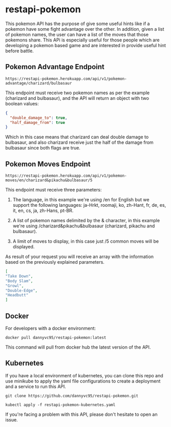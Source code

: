 # restapi-pokemon

This pokemon API has the purpose of give some useful hints like if a pokemon have some fight advantage over the other.
In addition, given a list of pokemon names, the user can have a list of the moves that those pokemons share. This APi is
especially useful for those people which are developing a pokemon based game and are interested in provide useful hint before battle.

## Pokemon Advantage Endpoint
```
https://restapi-pokemon.herokuapp.com/api/v1/pokemon-advantage/charizard/bulbasaur
```
This endpoint must receive two pokemon names as per the example (charizard and bulbasaur), and the API will return an object with two
boolean values:
```json
{
  "double_damage_to": true,
  "half_damage_from": true
}
```
Which in this case means that charizard can deal double damage to bulbasaur, and also charizard receive just the half of the damage from bulbasaur
since both flags are true.

## Pokemon Moves Endpoint
```
https://restapi-pokemon.herokuapp.com/api/v1/pokemon-moves/en/charizard&pikachu&bulbasaur/5
```
This endpoint must receive three parameters:
1. The language, in this example we're using /en for English but we support the following languages: ja-Hrkt, roomaji, ko, zh-Hant, fr, de, es, it,
en, cs, ja, zh-Hans, pt-BR.

2. A list of pokemon names delimited by the & character, in this example we're using /charizard&pikachu&bulbasaur (charizard, pikachu and bulbasaur).

3. A limit of moves to display, in this case just /5 common moves will be displayed.

As result of your request you will receive an array with the information based on the previously explained parameters.

```json
[
"Take Down",
"Body Slam",
"Growl",
"Double-Edge",
"Headbutt"
]
```

## Docker
For developers with a docker environment:
```
docker pull dannyvc95/restapi-pokemon:latest
```
This command will pull from docker hub the latest version of the API.

## Kubernetes
If you have a local environment of kubernetes, you can clone this repo and use minikube to apply the yaml file configurations to create a deployment and a service
to run this API.
```
git clone https://github.com/dannyvc95/restapi-pokemon.git
```
```
kubectl apply -f restapi-pokemon-kubernetes.yaml
```

If you're facing a problem with this API, please don't hesitate to open an issue.
